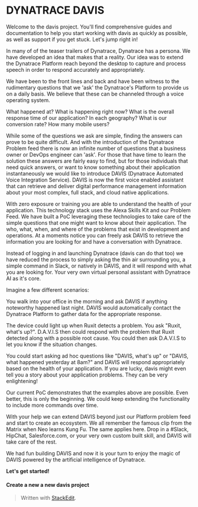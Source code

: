 **DYNATRACE DAVIS**
==================

Welcome to the davis project. You'll find comprehensive guides and documentation to help you start working with davis as quickly as possible, as well as support if you get stuck. Let's jump right in!

In many of of the teaser trailers of Dynatrace, Dynatrace has a persona. We have developed an idea that makes that a reality. Our idea was to extend the Dynatrace Platform reach beyond the desktop to capture and process speech in order to respond accurately and appropriately.

We have been to the front lines and back and have been witness to the rudimentary questions that we 'ask' the Dynatrace's Platform to provide us on a daily basis. We believe that these can be channeled through a voice operating system.

What happened at?
What is happening right now?
What is the overall response time of our application? In each geography?
What is our conversion rate?
How many mobile users?

While some of the questions we ask are simple, finding the answers can prove to be quite difficult. And with the introduction of the Dynatrace Problem feed there is now an infinite number of questions that a business owner or DevOps engineer can 'ask'. For those that have time to learn the solution these answers are fairly easy to find, but for those individuals that need quick answers, or want to know something about their application instantaneously we would like to introduce DAVIS (Dynatrace Automated Voice Integration Service). DAVIS is now the first voice enabled assistant that can retrieve and deliver digital performance management information about your most complex, full stack, and cloud native applications.

With zero exposure or training you are able to understand the health of your application. This technology stack uses the Alexa Skills Kit and our Problem Feed. We have built a PoC leveraging these technologies to take care of the simple questions that one might want to know about their application. The who, what, when, and where of the problems that exist in development and operations. At a moments notice you can freely ask DAVIS to retrieve the information you are looking for and have a conversation with Dynatrace.

Instead of logging in and launching Dynatrace (davis can do that too) we have reduced the process to simply asking the thin air surrounding you, a simple command in Slack, or natively in DAVIS,  and it will respond with what you are looking for. Your very own virtual personal assistant with Dynatrace AI as it's core.

Imagine a few different scenarios:

You walk into your office in the morning and ask DAVIS if anything noteworthy happened last night. DAVIS would automatically contact the Dynatrace Platform to gather data for the appropriate response.

The device could light up when Ruxit detects a problem. You ask "Ruxit, what's up?". D.A.V.I.S then could respond with the problem that Ruxit detected along with a possible root cause. You could then ask D.A.V.I.S to let you know if the situation changes.

You could start asking ad hoc questions like "DAVIS, what's up" or "DAVIS, what happened yesterday at 8am?" and DAVIS will respond appropriately based on the health of your application. If you are lucky, davis might even tell you a story about your application problems. They can be very enlightening!

Our current PoC demonstrates that the examples above are possible. Even better, this is only the beginning. We could keep extending the functionality to include more commands over time.

With your help we can extend DAVIS beyond just our Platform problem feed and start to create an ecosystem. We all remember the famous clip from the Matrix when Neo learns Kung Fu. The same applies here. Drop in a #Slack, HipChat, Salesforce.com, or your very own custom built skill, and DAVIS will take care of the rest. 

We had fun building DAVIS and now it is your turn to enjoy the magic of DAVIS powered by the artificial intelligence of Dynatrace.

**Let's get started!**

#### <i class="icon-file"></i> Create a new a new davis project




> Written with [StackEdit](https://stackedit.io/).